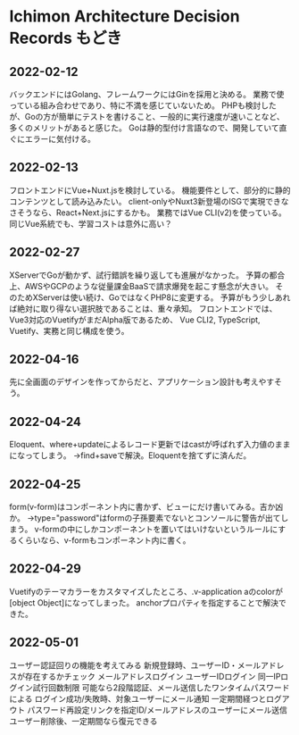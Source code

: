# Ichimon Architecture Decision Records もどき

## 2022-02-12
バックエンドにはGolang、フレームワークにはGinを採用と決める。
業務で使っている組み合わせであり、特に不満を感じていないため。
PHPも検討したが、Goの方が簡単にテストを書けること、一般的に実行速度が速いことなど、多くのメリットがあると感じた。
Goは静的型付け言語なので、開発していて直ぐにエラーに気付ける。

## 2022-02-13
フロントエンドにVue+Nuxt.jsを検討している。
機能要件として、部分的に静的コンテンツとして読み込みたい。
client-onlyやNuxt3新登場のISGで実現できなさそうなら、React+Next.jsにするかも。
業務ではVue CLI(v2)を使っている。同じVue系統でも、学習コストは意外に高い？

## 2022-02-27
XServerでGoが動かず、試行錯誤を繰り返しても進展がなかった。
予算の都合上、AWSやGCPのような従量課金BaaSで請求爆発を起こす懸念が大きい。
そのためXServerは使い続け、GoではなくPHP8に変更する。
予算がもう少しあれば絶対に取り得ない選択肢であることは、重々承知。
フロントエンドでは、Vue3対応のVuetifyがまだAlpha版であるため、
Vue CLI2, TypeScript, Vuetify、実務と同じ構成を使う。

## 2022-04-16
先に全画面のデザインを作ってからだと、アプリケーション設計も考えやすそう。

## 2022-04-24
Eloquent、where+updateによるレコード更新ではcastが呼ばれず入力値のままになってしまう。
→find+saveで解決。Eloquentを捨てずに済んだ。

## 2022-04-25
form(v-form)はコンポーネント内に書かず、ビューにだけ書いてみる。吉か凶か。
→type="password"はformの子孫要素でないとコンソールに警告が出てしまう。
v-formの中にしかコンポーネントを置いてはいけないというルールにするくらいなら、v-formもコンポーネント内に書く。

## 2022-04-29
Vuetifyのテーマカラーをカスタマイズしたところ、.v-application aのcolorが[object Object]になってしまった。
anchorプロパティを指定することで解決できた。

## 2022-05-01
ユーザー認証回りの機能を考えてみる
新規登録時、ユーザーID・メールアドレスが存在するかチェック
メールアドレスログイン
ユーザーIDログイン
同一IPログイン試行回数制限
可能なら2段階認証、メール送信したワンタイムパスワードによる
ログイン成功/失敗時、対象ユーザーにメール通知
一定期間経つとログアウト
パスワード再設定リンクを指定ID/メールアドレスのユーザーにメール送信
ユーザー削除後、一定期間なら復元できる